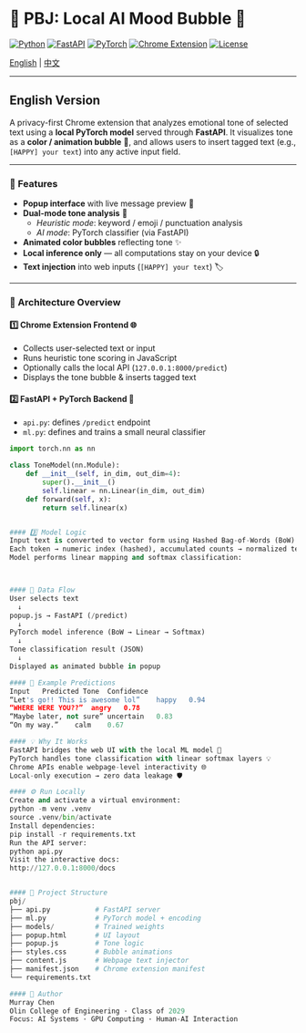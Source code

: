 # 🌈 PBJ: Local AI Mood Bubble 💬

[![Python](https://img.shields.io/badge/Python-3.10+-blue.svg?logo=python)](https://www.python.org/)
[![FastAPI](https://img.shields.io/badge/FastAPI-API-green.svg?logo=fastapi)](https://fastapi.tiangolo.com/)
[![PyTorch](https://img.shields.io/badge/PyTorch-ML-orange.svg?logo=pytorch)](https://pytorch.org/)
[![Chrome Extension](https://img.shields.io/badge/Chrome_Extension-MV3-yellow.svg?logo=googlechrome)](https://developer.chrome.com/docs/extensions/)
[![License](https://img.shields.io/badge/License-MIT-lightgrey.svg)](LICENSE)

[English](#english-version) | [中文](#中文版本)

---

## English Version

A privacy-first Chrome extension that analyzes emotional tone of selected text using a **local PyTorch model** served through **FastAPI**. It visualizes tone as a **color / animation bubble** 💭, and allows users to insert tagged text (e.g., `[HAPPY] your text`) into any active input field.

---

### 🚀 Features

- **Popup interface** with live message preview 🎨  
- **Dual-mode tone analysis** 🧠  
  - *Heuristic mode*: keyword / emoji / punctuation analysis  
  - *AI mode*: PyTorch classifier (via FastAPI)  
- **Animated color bubbles** reflecting tone ✨  
- **Local inference only** — all computations stay on your device 🔒  
- **Text injection** into web inputs (`[HAPPY] your text`) 🏷️

---

### 🧠 Architecture Overview

#### 1️⃣ Chrome Extension Frontend 🌐
- Collects user-selected text or input
- Runs heuristic tone scoring in JavaScript
- Optionally calls the local API (`127.0.0.1:8000/predict`)
- Displays the tone bubble & inserts tagged text

#### 2️⃣ FastAPI + PyTorch Backend 🚀
- `api.py`: defines `/predict` endpoint
- `ml.py`: defines and trains a small neural classifier

```python
import torch.nn as nn

class ToneModel(nn.Module):
    def __init__(self, in_dim, out_dim=4):
        super().__init__()
        self.linear = nn.Linear(in_dim, out_dim)
    def forward(self, x):
        return self.linear(x)


#### 3️⃣ Model Logic
Input text is converted to vector form using Hashed Bag-of-Words (BoW).
Each token → numeric index (hashed), accumulated counts → normalized tensor.
Model performs linear mapping and softmax classification:



#### 🔄 Data Flow
User selects text
  ↓
popup.js → FastAPI (/predict)
  ↓
PyTorch model inference (BoW → Linear → Softmax)
  ↓
Tone classification result (JSON)
  ↓
Displayed as animated bubble in popup

#### 🧮 Example Predictions
Input	Predicted Tone	Confidence
“Let's go!! This is awesome lol”	happy	0.94
“WHERE WERE YOU??”	angry	0.78
“Maybe later, not sure”	uncertain	0.83
“On my way.”	calm	0.67

#### 💡 Why It Works
FastAPI bridges the web UI with the local ML model 🌉
PyTorch handles tone classification with linear softmax layers 💡
Chrome APIs enable webpage-level interactivity 🌐
Local-only execution → zero data leakage 🛡️

#### ⚙️ Run Locally
Create and activate a virtual environment:
python -m venv .venv
source .venv/bin/activate
Install dependencies:
pip install -r requirements.txt
Run the API server:
python api.py
Visit the interactive docs:
http://127.0.0.1:8000/docs


#### 📂 Project Structure
pbj/
├── api.py           # FastAPI server
├── ml.py            # PyTorch model + encoding
├── models/          # Trained weights
├── popup.html       # UI layout
├── popup.js         # Tone logic
├── styles.css       # Bubble animations
├── content.js       # Webpage text injector
├── manifest.json    # Chrome extension manifest
└── requirements.txt

#### 👤 Author
Murray Chen
Olin College of Engineering · Class of 2029
Focus: AI Systems · GPU Computing · Human-AI Interaction
